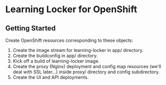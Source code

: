 
# Learning Locker for OpenShift 

## Getting Started

Create OpenShift resources corresponding to these objects:

1) Create the image stream for learning-locker in app/ directory.
1) Create the buildconfig in app/ directory.
1) Kick off a build of learning-locker image.
1) Create the proxy (Nginx) deployment and config map resources (we'll deal with SSL later...) inside proxy/ directory and config subdirectory.
1) Create the UI and API deployments.
